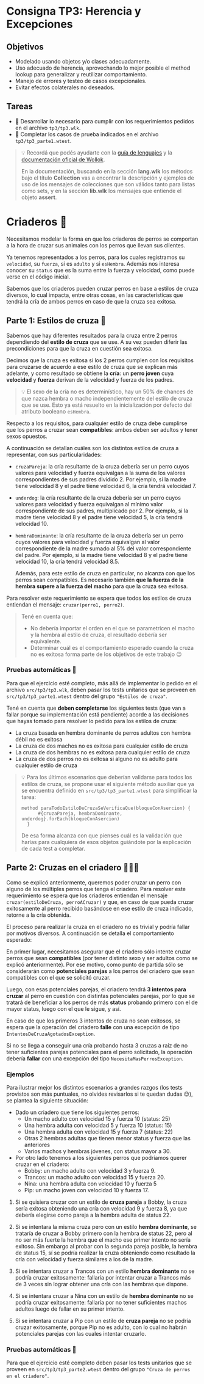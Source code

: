 # Consigna TP3: Herencia y Excepciones

## Objetivos

- Modelado usando objetos y/o clases adecuadamente.
- Uso adecuado de herencia, aprovechando lo mejor posible el method lookup para generalizar y reutilizar comportamiento.
- Manejo de errores y testeo de casos excepcionales.
- Evitar efectos colaterales no deseados.

## Tareas

- :dna: Desarrollar lo necesario para cumplir con los requerimientos pedidos en el archivo `tp3/tp3.wlk`.
- :test_tube: Completar los casos de prueba indicados en el archivo `tp3/tp3_parte1.wtest`.

> :bulb: Recordá que podés ayudarte con la [guía de lenguajes](https://docs.google.com/document/d/e/2PACX-1vTlLkakSbp6ubcIq00PU4-Z96tg8CUSc8bO793_uftmiGjfkSn7Ug-F_y0-ieIWG6aWfuoHLJrRL8Fd/pub) y la [documentación oficial de Wollok](https://www.wollok.org/documentacion/wollokdoc/).
> 
> En la documentación, buscando en la sección **lang.wlk** los métodos bajo el título **Collection** vas a encontrar la descripción y ejemplos de uso de los mensajes de colecciones que son válidos tanto para listas como sets, y en la sección **lib.wlk** los mensajes que entiende el objeto **assert**.

# Criaderos :dog:

Necesitamos modelar la forma en que los criaderos de perros se comportan a la hora de cruzar sus animales con los perros que llevan sus clientes.

Ya tenemos representados a los perros, para los cuales registramos su `velocidad`, su `fuerza`, si es `adulto` y si `esHembra`. Además nos interesa conocer su `status` que es la suma entre la fuerza y velocidad, como puede verse en el código inicial.

Sabemos que los criaderos pueden cruzar perros en base a estilos de cruza diversos, lo cual impacta, entre otras cosas, en las características que tendrá la cría de ambos perros en caso de que la cruza sea exitosa.

## Parte 1: Estilos de cruza :dna:

Sabemos que hay diferentes resultados para la cruza entre 2 perros dependiendo del **estilo de cruza** que se use. A su vez pueden diferir las precondiciones para que la cruza en cuestión sea exitosa.

Decimos que la cruza es exitosa si los 2 perros cumplen con los requisitos para cruzarse de acuerdo a ese estilo de cruza que se explican más adelante, y como resultado se obtiene la **cría**: un **perro joven** cuya **velocidad** y **fuerza** derivan de la velocidad y fuerza de los padres.

> :bulb: El sexo de la cría no es determinístico, hay un 50% de chances de que nazca hembra o macho independientemente del estilo de cruza que se use. Esto ya está resuelto en la inicialización por defecto del atributo booleano `esHembra`.

Respecto a los requisitos, para cualquier estilo de cruza debe cumplirse que los perros a cruzar sean **compatibles**: ambos deben ser adultos y tener sexos opuestos.

A continuación se detallan cuáles son los distintos estilos de cruza a representar, con sus particularidades:

- `cruzaPareja`: la cría resultante de la cruza debería ser un perro cuyos valores para velocidad y fuerza equivalgan a la suma de los valores correspondientes de sus padres dividido 2. Por ejemplo, si la madre tiene velocidad 8 y el padre tiene velocidad 6, la cría tendrá velocidad 7.

- `underdog`: la cría resultante de la cruza debería ser un perro cuyos valores para velocidad y fuerza equivalgan al mínimo valor correspondiente de sus padres, multiplicado por 2. Por ejemplo, si la madre tiene velocidad 8 y el padre tiene velocidad 5, la cría tendrá velocidad 10.

- `hembraDominante`: la cría resultante de la cruza debería ser un perro cuyos valores para velocidad y fuerza equivalgan al valor correspondiente de la madre sumado al 5% del valor correspondiente del padre. Por ejemplo, si la madre tiene velocidad 8 y el padre tiene velocidad 10, la cría tendrá velocidad 8.5.

  Además, para este estilo de cruza en particular, no alcanza con que los perros sean compatibles. Es necesario también **que la fuerza de la hembra supere a la fuerza del macho** para que la cruza sea exitosa.

Para resolver este requerimiento se espera que todos los estilos de cruza entiendan el mensaje: `cruzar(perro1, perro2)`.

> Tené en cuenta que:
> - No debería importar el orden en el que se parametricen el macho y la hembra al estilo de cruza, el resultado debería ser equivalente.
> - Determinar cuál es el comportamiento esperado cuando la cruza no es exitosa forma parte de los objetivos de este trabajo :wink:

### Pruebas automáticas :test_tube:

Para que el ejercicio esté completo, más allá de implementar lo pedido en el archivo `src/tp3/tp3.wlk`, deben pasar los tests unitarios que se proveen en `src/tp3/tp3_parte1.wtest` dentro del grupo `"Estilos de cruza"`.

Tené en cuenta que **deben completarse** los siguientes tests (que van a fallar porque su implementación está pendiente) acorde a las decisiones que hayas tomado para resolver lo pedido para los estilos de cruza:
- La cruza basada en hembra dominante de perros adultos con hembra débil no es exitosa
- La cruza de dos machos no es exitosa para cualquier estilo de cruza
- La cruza de dos hembras no es exitosa para cualquier estilo de cruza
- La cruza de dos perros no es exitosa si alguno no es adulto para cualquier estilo de cruza

> :bulb: Para los últimos escenarios que deberían validarse para todos los estilos de cruza, se propone usar el siguiente método auxiliar que ya se encuentra definido en `src/tp3/tp3_parte1.wtest` para simplificar la tarea:
>
> ```wollok
> method paraTodoEstiloDeCruzaSeVerificaQue(bloqueConAsercion) {
>		#{cruzaPareja, hembraDominante, underdog}.forEach(bloqueConAsercion)
>	}
> ```
>
> De esa forma alcanza con que pienses cuál es la validación que harías para cualquiera de esos objetos guiándote por la explicación de cada test a completar.

## Parte 2: Cruzas en el criadero :dog::dog::dog:

Como se explicó anteriormente, queremos poder cruzar un perro con alguno de los múltiples perros que tenga el criadero. Para resolver este requerimiento se espera que los criaderos entiendan el mensaje `cruzar(estiloDeCruza, perroACruzar)` y que, en caso de que pueda cruzar exitosamente al perro recibido basándose en ese estilo de cruza indicado, retorne a la cría obtenida.

El proceso para realizar la cruza en el criadero no es trivial y podría fallar por motivos diversos. A continuación se detalla el comportamiento esperado:

En primer lugar, necesitamos asegurar que el criadero sólo intente cruzar perros que sean **compatibles** (por tener distinto sexo y ser adultos como se explicó anteriormente). Por ese motivo, como punto de partida sólo se considerarán como **potenciales parejas** a los perros del criadero que sean compatibles con el que se solicitó cruzar.

Luego, con esas potenciales parejas, el criadero tendrá **3 intentos para cruzar** al perro en cuestión con distintas potenciales parejas, por lo que se tratará de beneficiar a los perros de más **status** probando primero con el de mayor status, luego con el que le sigue, y así.

En caso de que los primeros 3 intentos de cruza no sean exitosos, se espera que la operación del criadero **falle** con una excepción de tipo `IntentosDeCruzaAgotadosException`.

Si no se llega a conseguir una cría probando hasta 3 cruzas a raíz de no tener suficientes parejas potenciales para el perro solicitado, la operación debería **fallar** con una excepción del tipo `NecesitaMasPerrosException`.

### Ejemplos

Para ilustrar mejor los distintos escenarios a grandes razgos (los tests provistos son más puntuales, no olvides revisarlos si te quedan dudas :wink:), se plantea la siguiente situación:

- Dado un criadero que tiene los siguientes perros:
  - Un macho adulto con velocidad 15 y fuerza 10 (status: 25)
  - Una hembra adulta con velocidad 5 y fuerza 10 (status: 15)
  - Una hembra adulta con velocidad 15 y fuerza 7 (status: 22)
  - Otras 2 hembras adultas que tienen menor status y fuerza que las anteriores
  - Varios machos y hembras jóvenes, con status mayor a 30.
- Por otro lado tenemos a los siguientes perros que podríamos querer cruzar en el criadero:
  - Bobby: un macho adulto con velocidad 3 y fuerza 9.
  - Trancos: un macho adulto con velocidad 15 y fuerza 20.
  - Nina: una hembra adulta con velocidad 10 y fuerza 5
  - Pip: un macho joven con velocidad 10 y fuerza 17.

1. Si se quisiera cruzar con un estilo de **cruza pareja** a Bobby, la cruza sería exitosa obteniendo una cría con velocidad 9 y fuerza 8, ya que debería elegirse como pareja a la hembra adulta de status 22.

2. Si se intentara la misma cruza pero con un estilo **hembra dominante**, se trataría de cruzar a Bobby primero con la hembra de status 22, pero al no ser más fuerte la hembra que el macho ese primer intento no sería exitoso. Sin embargo al probar con la segunda pareja posible, la hembra de status 15, sí se podría realizar la cruza obteniendo como resultado la cría con velocidad y fuerza similares a los de la madre.

3. Si se intentara cruzar a Trancos con un estilo **hembra dominante** no se podría cruzar exitosamente: fallaría por intentar cruzar a Trancos más de 3 veces sin lograr obtener una cría con las hembras que dispone.

4. Si se intentara cruzar a Nina con un estilo de **hembra dominante** no se podría cruzar exitosamente: fallaría por no tener suficientes machos adultos luego de fallar en su primer intento.

5. Si se intentara cruzar a Pip con un estilo de  **cruza pareja** no se podría cruzar exitosamente, porque Pip no es adulto, con lo cual no habrán potenciales parejas con las cuales intentar cruzarlo.

### Pruebas automáticas :test_tube:

Para que el ejercicio esté completo deben pasar los tests unitarios que se proveen en `src/tp3/tp3_parte2.wtest` dentro del grupo `"Cruza de perros en el criadero"`.